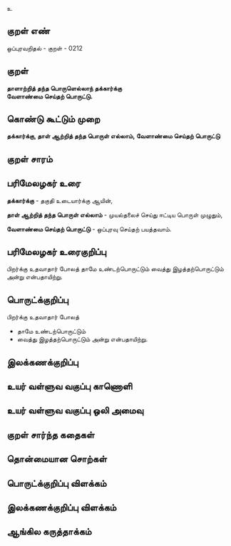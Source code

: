 உ

## குறள் எண் 

ஒப்புரவறிதல் - குறள் - 0212  

## குறள் 

**தாளாற்றித் தந்த பொருளெல்லாந் தக்கார்க்கு  
வேளாண்மை செய்தற் பொருட்டு.** 

## கொண்டு கூட்டும் முறை

**தக்கார்க்கு, தாள் ஆற்றித் தந்த பொருள் எல்லாம், வேளாண்மை செய்தற் பொருட்டு**  

## குறள் சாரம் 


## பரிமேலழகர் உரை

**தக்கார்க்கு** - தகுதி உடையார்க்கு ஆயின்,  

**தாள் ஆற்றித் தந்த பொருள் எல்லாம்** - முயல்தலைச் செய்து ஈட்டிய பொருள் முழுதும்,  

**வேளாண்மை செய்தற் பொருட்டு** - ஒப்புரவு செய்தற் பயத்தவாம். 

## பரிமேலழகர் உரைகுறிப்பு   

பிறர்க்கு உதவாதார் போலத் தாமே உண்டற்பொருட்டும் வைத்து இழத்தற்பொருட்டும் அன்று என்பதாயிற்று.   

## பொருட்க்குறிப்பு 

பிறர்க்கு உதவாதார் போலத்  
* தாமே உண்டற்பொருட்டும்  
* வைத்து இழத்தற்பொருட்டும் அன்று என்பதாயிற்று.  

## இலக்கணக்குறிப்பு  


## உயர் வள்ளுவ வகுப்பு காணொளி


## உயர் வள்ளுவ வகுப்பு ஒலி அமைவு 

 
## குறள் சார்ந்த கதைகள் 


## தொன்மையான சொற்கள்


## பொருட்க்குறிப்பு விளக்கம்


## இலக்கணக்குறிப்பு விளக்கம்


## ஆங்கில கருத்தாக்கம் 


